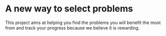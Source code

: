 # A new way to select problems

This project aims at helping you find the problems you will benefit the most from and track your progress because we believe it is rewarding.